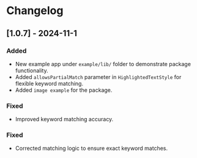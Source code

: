 # Changelog

## [1.0.7] - 2024-11-1
### Added
- New example app under `example/lib/` folder to demonstrate package functionality.
- Added `allowsPartialMatch` parameter in `HighlightedTextStyle` for flexible keyword matching.
- Added `image example` for the package.

### Fixed
- Improved keyword matching accuracy.

### Fixed
- Corrected matching logic to ensure exact keyword matches.